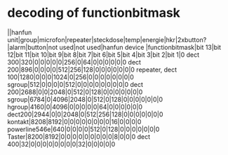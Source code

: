 # decoding of functionbitmask

||hanfun unit|group|microfon|repeater|steckdose|temp|energie|hkr|2xbutton?|alarm|button|not used|not used|hanfun device
|functionbitmask|bit 13|bit 12|bit 11|bit 10|bit 9|bit 8|bit 7|bit 6|bit 5|bit 4|bit 3|bit 2|bit 1|0
dect 300|320|0|0|0|0|0|256|0|64|0|0|0|0|0|0
dect 200|896|0|0|0|0|512|256|128|0|0|0|0|0|0|0
repeater, dect 100|1280|0|0|0|1024|0|256|0|0|0|0|0|0|0|0
sgroup|512|0|0|0|0|512|0|0|0|0|0|0|0|0|0
dect 200|2688|0|0|2048|0|512|0|128|0|0|0|0|0|0|0
sgroup|6784|0|4096|2048|0|512|0|128|0|0|0|0|0|0|0
hgroup|4160|0|4096|0|0|0|0|0|64|0|0|0|0|0|0
dect200|2944|0|0|2048|0|512|256|128|0|0|0|0|0|0|0
kontakt|8208|8192|0|0|0|0|0|0|0|0|16|0|0|0|0
powerline546e|640|0|0|0|0|512|0|128|0|0|0|0|0|0|0
Taster|8200|8192|0|0|0|0|0|0|0|0|0|8|0|0|0
dect 400|32|0|0|0|0|0|0|0|0|32|0|0|0|0|0
